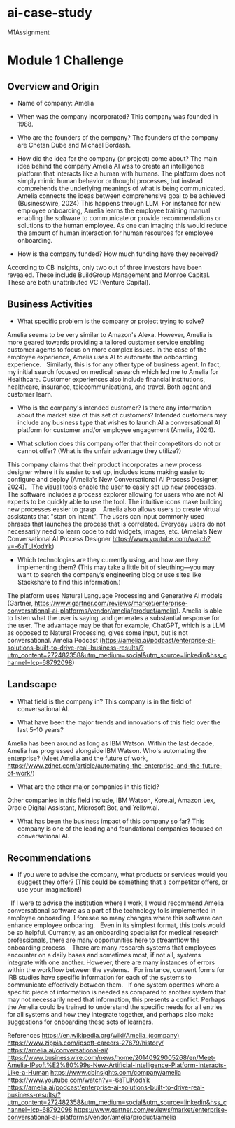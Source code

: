 # ai-case-study
M1Assignment
# Module 1 Challenge

## Overview and Origin

* Name of company: Amelia 

* When was the company incorporated?
This company was founded in 1988.

* Who are the founders of the company?
The founders of the company are Chetan Dube and Michael Bordash. 

* How did the idea for the company (or project) come about?
The main idea behind the company Amelia AI was to create an intelligence platform that interacts like a human with humans. The platform does not simply mimic human behavior or thought processes, but instead comprehends the underlying meanings of what is being communicated. Amelia connects the ideas between comprehensive goal to be achieved (Businesswire, 2024) This happens through LLM. For instance for new employee onboarding, Amelia learns the employee training manual enabling the software to communicate or provide recommendations or solutions to the human employee. As one can imaging this would reduce the amount of human interaction for human resources for employee onboarding.

* How is the company funded? How much funding have they received?

According to CB insights, only two out of three investors have been revealed. These include BuildGroup Management and Monroe Capital.
 
These are both unattributed VC (Venture Capital).

## Business Activities

* What specific problem is the company or project trying to solve?

Amelia seems to be very similar to Amazon's Alexa. However, Amelia is more geared towards providing a tailored customer service enabling customer agents to focus on more complex issues. In the case of the employee experience, Amelia uses AI to automate the onboarding experience.
 
Similarly, this is for any other type of business agent. In fact, my initial search focused on medical research which led me to Amelia for Healthcare. Customer experiences also include financial institutions, healthcare, insurance, telecommunications, and travel. Both agent and customer learn.

* Who is the company's intended customer? Is there any information about the market size of this set of customers?
Intended customers may include any business type that wishes to launch AI a conversational AI platform for customer and/or employee engagement (Amelia, 2024).    

* What solution does this company offer that their competitors do not or cannot offer? (What is the unfair advantage they utilize?)

This company claims that their product incorporates a new process designer where it is easier to set up, includes icons making easier to configure and deploy (Amelia's New Conversational AI Process Designer, 2024). 
 
The visual tools enable the user to easily set up new processes. The software includes a process explorer allowing for users who are not AI experts to be quickly able to use the tool. The intuitive icons make building new processes easier to grasp. 
 
Amelia also allows users to create virtual assistants that "start on intent". The users can input commonly used phrases that launches the process that is correlated. Everyday users do not necessarily need to learn code to add widgets, images, etc. (Amelia’s New Conversational AI Process Designer https://www.youtube.com/watch?v=-6aTLlKodYk)



* Which technologies are they currently using, and how are they implementing them? (This may take a little bit of sleuthing&mdash;you may want to search the company’s engineering blog or use sites like Stackshare to find this information.)


The platform uses Natural Language Processing and Generative AI models (Gartner, https://www.gartner.com/reviews/market/enterprise-conversational-ai-platforms/vendor/amelia/product/amelia). Amelia is able to listen what the user is saying, and generates a substantial response for the user. The advantage may be that for example, ChatGPT, which is a LLM as opposed to Natural Processing, gives some input, but is not conversational. Amelia Podcast (https://amelia.ai/podcast/enterprise-ai-solutions-built-to-drive-real-business-results/?utm_content=272482358&utm_medium=social&utm_source=linkedin&hss_channel=lcp-68792098)

## Landscape

* What field is the company in?
This company is in the field of conversational AI.

* What have been the major trends and innovations of this field over the last 5&ndash;10 years?

Amelia has been around as long as IBM Watson. Within the last decade, Amelia has progressed alongside IBM Watson. Who's automating the enterprise? (Meet Amelia and the future of work, https://www.zdnet.com/article/automating-the-enterprise-and-the-future-of-work/)

* What are the other major companies in this field?

Other companies in this field include, 
IBM Watson, 
Kore.ai, 
Amazon Lex, 
Oracle Digital Assistant,
Microsoft Bot, and
Yellow.ai.

* What has been the business impact of this company so far?
This company is one of the leading and foundational companies focused on conversational AI.

## Recommendations

* If you were to advise the company, what products or services would you suggest they offer? (This could be something that a competitor offers, or use your imagination!)

 
If I were to advise the institution where I work, I would recommend Amelia conversational software as a part of the technology tolls implemented in employee onboarding. I foresee so many changes where this software can enhance employee onboaring.
 
Even in its simplest format, this tools would be so helpful. Currently, as an onboarding specialist for medical research professionals, there are many opportunities here to streamflow the onboarding process.
 
There are many research systems that employees encounter on a daily bases and sometimes most, if not all, systems integrate with one another. However, there are many instances of errors within the workflow between the systems.
 
For instance, consent forms for IRB studies have specific information for each of the systems to communicate effectively between them.
 
If one system operates where a specific piece of information is needed as compared to another system that may not necessarily need that information, this presents a conflict. Perhaps the Amelia could be trained to understand the specific needs for all entries for all systems and how they integrate together, and perhaps also make suggestions for onboarding these sets of learners. 


References 
https://en.wikipedia.org/wiki/Amelia_(company)
https://www.zippia.com/ipsoft-careers-27679/history/
https://amelia.ai/conversational-ai/
https://www.businesswire.com/news/home/20140929005268/en/Meet-Amelia-IPsoft%E2%80%99s-New-Artificial-Intelligence-Platform-Interacts-Like-a-Human
https://www.cbinsights.com/company/amelia
https://www.youtube.com/watch?v=-6aTLlKodYk
https://amelia.ai/podcast/enterprise-ai-solutions-built-to-drive-real-business-results/?utm_content=272482358&utm_medium=social&utm_source=linkedin&hss_channel=lcp-68792098
https://www.gartner.com/reviews/market/enterprise-conversational-ai-platforms/vendor/amelia/product/amelia
